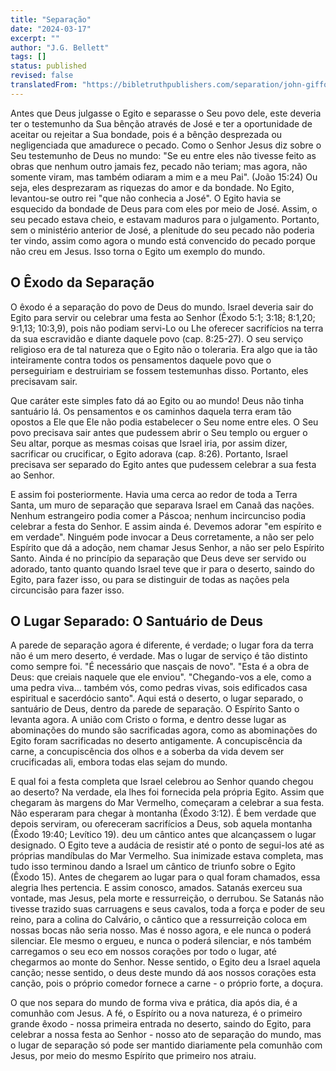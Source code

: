 ```yaml
---
title: "Separação"
date: "2024-03-17"
excerpt: ""
author: "J.G. Bellett"
tags: []
status: published
revised: false
translatedFrom: "https://bibletruthpublishers.com/separation/john-gifford-bellett-jgb-january-2008/the-christian/la140294"
---
```


Antes que Deus julgasse o Egito e separasse o Seu povo dele, este
deveria ter o testemunho da Sua bênção através de José e ter a
oportunidade de aceitar ou rejeitar a Sua bondade, pois é a bênção
desprezada ou negligenciada que amadurece o pecado. Como o Senhor Jesus
diz sobre o Seu testemunho de Deus no mundo: "Se eu entre eles não
tivesse feito as obras que nenhum outro jamais fez, pecado não teriam;
mas agora, não somente viram, mas também odiaram a mim e a meu Pai".
(João 15:24) Ou seja, eles desprezaram as riquezas do amor e da bondade.
No Egito, levantou-se outro rei "que não conhecia a José". O Egito
havia se esquecido da bondade de Deus para com eles por meio de José.
Assim, o seu pecado estava cheio, e estavam maduros para o julgamento.
Portanto, sem o ministério anterior de José, a plenitude do seu pecado
não poderia ter vindo, assim como agora o mundo está convencido do
pecado porque não creu em Jesus. Isso torna o Egito um exemplo do mundo.

## O Êxodo da Separação

O êxodo é a separação do povo de Deus do mundo.
Israel deveria sair do Egito para servir ou celebrar uma festa ao Senhor
(Êxodo 5:1; 3:18; 8:1,20; 9:1,13; 10:3,9), pois não podiam servi-Lo ou
Lhe oferecer sacrifícios na terra da sua escravidão e diante daquele
povo (cap. 8:25-27). O seu serviço religioso era de tal natureza que o
Egito não o toleraria. Era algo que ia tão inteiramente contra todos os
pensamentos daquele povo que o perseguiriam e destruiriam se fossem
testemunhas disso. Portanto, eles precisavam sair.

Que caráter este simples fato dá ao Egito ou ao mundo! Deus não tinha
santuário lá. Os pensamentos e os caminhos daquela terra eram tão
opostos a Ele que Ele não podia estabelecer o Seu nome entre eles. O Seu
povo precisava sair antes que pudessem abrir o Seu templo ou erguer o
Seu altar, porque as mesmas coisas que Israel iria, por assim dizer,
sacrificar ou crucificar, o Egito adorava (cap. 8:26). Portanto, Israel
precisava ser separado do Egito antes que pudessem celebrar a sua festa
ao Senhor.

E assim foi posteriormente. Havia uma cerca ao redor de toda a Terra
Santa, um muro de separação que separava Israel em Canaã das nações.
Nenhum estrangeiro podia comer a Páscoa; nenhum incircunciso podia
celebrar a festa do Senhor. E assim ainda é. Devemos adorar "em
espírito e em verdade". Ninguém pode invocar a Deus corretamente, a não
ser pelo Espírito que dá a adoção, nem chamar Jesus Senhor, a não ser
pelo Espírito Santo. Ainda é no princípio da separação que Deus deve ser
servido ou adorado, tanto quanto quando Israel teve que ir para o
deserto, saindo do Egito, para fazer isso, ou para se distinguir de
todas as nações pela circuncisão para fazer isso.

## O Lugar Separado: O Santuário de Deus

A parede de separação agora é
diferente, é verdade; o lugar fora da terra não é um mero deserto, é
verdade. Mas o lugar de serviço é tão distinto como sempre foi. "É
necessário que nasçais de novo". "Esta é a obra de Deus: que creiais
naquele que ele enviou". "Chegando-vos a ele, como a uma pedra
viva... também vós, como pedras vivas, sois edificados casa espiritual
e sacerdócio santo". Aqui está o deserto, o lugar separado, o santuário
de Deus, dentro da parede de separação. O Espírito Santo o levanta
agora. A união com Cristo o forma, e dentro desse lugar as abominações
do mundo são sacrificadas agora, como as abominações do Egito foram
sacrificadas no deserto antigamente. A concupiscência da carne, a
concupiscência dos olhos e a soberba da vida devem ser crucificadas ali,
embora todas elas sejam do mundo.

E qual foi a festa completa que Israel celebrou ao Senhor quando chegou ao deserto? Na verdade, ela lhes foi fornecida pela própria Egito. Assim que chegaram às margens do Mar Vermelho, começaram a celebrar a sua festa. Não esperaram para chegar à montanha (Êxodo 3:12). É bem verdade que depois serviram, ou ofereceram sacrifícios a Deus, sob aquela montanha (Êxodo 19:40; Levítico 19). deu um cântico antes que alcançassem o lugar designado. O Egito teve a audácia de resistir até o ponto de segui-los até as próprias mandíbulas do Mar Vermelho. Sua inimizade estava completa, mas tudo isso terminou dando a Israel um cântico de triunfo sobre o Egito (Êxodo 15). Antes de chegarem ao lugar para o qual foram chamados, essa alegria lhes pertencia. E assim conosco, amados. Satanás exerceu sua vontade, mas Jesus, pela morte e ressurreição, o derrubou. Se Satanás não tivesse trazido suas carruagens e seus cavalos, toda a força e poder de seu reino, para a colina do Calvário, o cântico que a ressurreição coloca em nossas bocas não seria nosso. Mas é nosso agora, e ele nunca o poderá silenciar. Ele mesmo o ergueu, e nunca o poderá silenciar, e nós também carregamos o seu eco em nossos corações por todo o lugar, até chegarmos ao monte do Senhor. Nesse sentido, o Egito deu a Israel aquela canção; nesse sentido, o deus deste mundo dá aos nossos corações esta canção, pois o próprio comedor fornece a carne - o próprio forte, a doçura.

O que nos separa do mundo de forma viva e prática, dia após dia, é a
comunhão com Jesus. A fé, o Espírito ou a nova natureza, é o primeiro
grande êxodo - nossa primeira entrada no deserto, saindo do Egito, para
celebrar a nossa festa ao Senhor - nosso ato de separação do mundo, mas
o lugar de separação só pode ser mantido diariamente pela comunhão com
Jesus, por meio do mesmo Espírito que primeiro nos atraiu.
